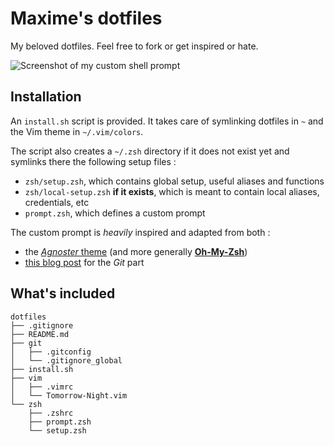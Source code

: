 # Maxime's dotfiles

My beloved dotfiles. Feel free to fork or get inspired or hate.

![Screenshot of my custom shell prompt](http://maximepeschard.github.io/images/zshprompt.png)

## Installation

An `install.sh` script is provided. It takes care of symlinking dotfiles in `~`
and the Vim theme in `~/.vim/colors`.

The script also creates a `~/.zsh` directory if it does not exist yet and
symlinks there the following setup files :
* `zsh/setup.zsh`, which contains global setup, useful aliases and functions
* `zsh/local-setup.zsh` **if it exists**, which is meant to contain local
  aliases, credentials, etc
* `prompt.zsh`, which defines a custom prompt

The custom prompt is *heavily* inspired and adapted from both :
* the [*Agnoster*
  theme](https://github.com/robbyrussell/oh-my-zsh/blob/master/themes/agnoster.zsh-theme)
(and more generally [**Oh-My-Zsh**](https://github.com/robbyrussell/oh-my-zsh))
* [this blog post](http://techanic.net/2012/12/30/my_git_prompt_for_zsh.html)
  for the *Git* part

## What's included

~~~
dotfiles
├── .gitignore
├── README.md
├── git
│   ├── .gitconfig
│   └── .gitignore_global
├── install.sh
├── vim
│   ├── .vimrc
│   └── Tomorrow-Night.vim
└── zsh
    ├── .zshrc
    ├── prompt.zsh
    └── setup.zsh
~~~

